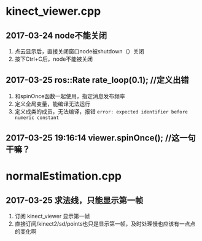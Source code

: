 # kinect_viewer.cpp
## 2017-03-24 node不能关闭
1. 点云显示后，直接关闭窗口node被shutdown（）关闭
2. 按下Ctrl+C后，node不能被关闭


## 2017-03-25 ros::Rate rate_loop(0.1);  //定义出错
1. 和spinOnce函数一起使用，指定消息发布频率
2. 定义全局变量，能编译无法运行
3. 定义成类的成员，无法编译，报错 `error: expected identifier before numeric constant`


## 2017-03-25 19:16:14 viewer.spinOnce();  //这一句干嘛？

# normalEstimation.cpp
## 2017-03-25 求法线，只能显示第一帧
1. 订阅 kinect_viewer 显示第一帧
2. 直接订阅/kinect2/sd/points也只是显示第一帧，及时处理慢也应该有一点点的变化啊